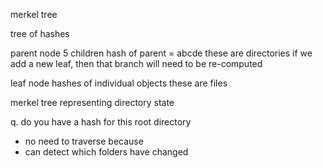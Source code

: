 

merkel tree

tree of hashes

parent node
  5 children
  hash of parent = abcde
  these are directories
  if we add a new leaf, then that branch will need to be re-computed


leaf node
  hashes of individual objects
  these are files

merkel tree representing directory state

q. do you have a hash for this root directory
  - no need to traverse because 
  - can detect which folders have changed
 

